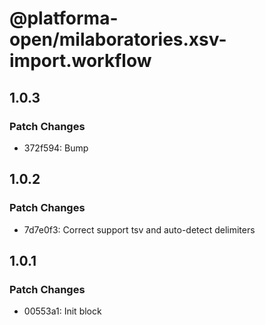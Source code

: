 # @platforma-open/milaboratories.xsv-import.workflow

## 1.0.3

### Patch Changes

- 372f594: Bump

## 1.0.2

### Patch Changes

- 7d7e0f3: Correct support tsv and auto-detect delimiters

## 1.0.1

### Patch Changes

- 00553a1: Init block
